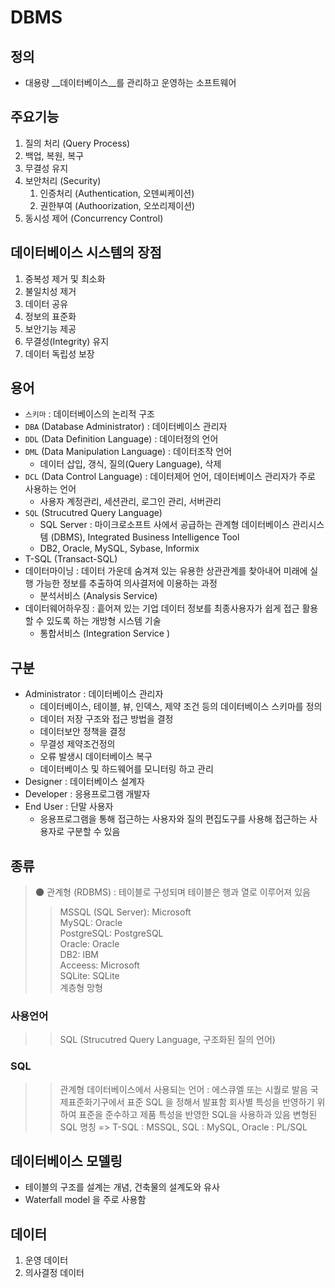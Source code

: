 # DBMS

## 정의

- 대용량 __데이터베이스__를 관리하고 운영하는 소프트웨어  

## 주요기능

1. 질의 처리 (Query Process)
2. 백업, 복원, 복구
3. 무결성 유지
4. 보안처리 (Security)
   1. 인증처리 (Authentication, 오덴씨케이션)
   2. 권한부여 (Authoorization, 오쏘리제이션)
5. 동시성 제어 (Concurrency Control)

## 데이터베이스 시스템의 장점

1. 중복성 제거 및 최소화
2. 불일치성 제거
3. 데이터 공유
4. 정보의 표준화
5. 보안기능 제공
6. 무결성(Integrity) 유지
7. 데이터 독립성 보장

## 용어

- `스키마` : 데이터베이스의 논리적 구조
- `DBA` (Database Administrator) : 데이터베이스 관리자
- `DDL` (Data Definition Language) : 데이터정의 언어
- `DML` (Data Manipulation Language) : 데이터조작 언어
  - 데이터 삽입, 갱식, 질의(Query Language), 삭제
- `DCL` (Data Control Language) : 데이터제어 언어, 데이터베이스 관리자가 주로 사용하는 언어
  - 사용자 계정관리, 세션관리, 로그인 관리, 서버관리
- `SQL` (Strucutred Query Language)
  - SQL Server : 마이크로소프트 사에서 공급하는 관계형 데이터베이스 관리시스템 (DBMS), Integrated Business Intelligence Tool
  - DB2, Oracle, MySQL, Sybase, Informix
- T-SQL (Transact-SQL)
- 데이터마이닝 : 데이터 가운데 숨겨져 있는 유용한 상관관계를 찾아내어 미래에 실행 가능한 정보를 추출하여 의사결저에 이용하는 과정
  - 분석서비스 (Analysis Service)
- 데이터웨어하우징 : 흩어져 있는 기업 데이터 정보를 최종사용자가 쉽게 접근 활용할 수 있도록 하는 개방형 시스템 기술
  - 통합서비스 (Integration Service            )

## 구분

- Administrator : 데이터베이스 관리자
  - 데이터베이스, 테이블, 뷰, 인덱스, 제약 조건 등의 데이터베이스 스키마를 정의
  - 데이터 저장 구조와 접근 방법을 결정
  - 데이터보안 정책을 결정
  - 무결성 제약조건정의
  - 오류 발생시 데이터베이스 복구
  - 데이터베이스 및 하드웨어를 모니터링 하고 관리
- Designer : 데이터베이스 설계자
- Developer : 응용프로그램 개발자
- End User : 단말 사용자
  - 응용프로그램을 통해 접근하는 사용자와 질의 편집도구를 사용해 접근하는 사용자로 구분할 수 있음

## 종류
>
> :new_moon: 관계형 (RDBMS) : 테이블로 구성되며 테이블은 행과 열로 이루어져 있음
>> MSSQL (SQL Server): Microsoft  
>> MySQL: Oracle  
>> PostgreSQL: PostgreSQL  
>> Oracle: Oracle  
>> DB2: IBM  
>> Acceess: Microsoft  
>> SQLite: SQLite  
> 계층형
> 망형

### 사용언어
>>
>> SQL (Strucutred Query Language, 구조화된 질의 언어)

### SQL
>>
>> 관계형 데이터베이스에서 사용되는 언어 : 에스큐엘 또는 시퀄로 발음
>> 국제표준화기구에서 표준 SQL 을 정해서 발표함
>> 회사별 특성을 반영하기 위하여 표준을 준수하고 제품 특성을 반영한 SQL을 사용하과 있음
>> 변형된 SQL 명칭 => T-SQL : MSSQL, SQL : MySQL, Oracle : PL/SQL

## 데이터베이스 모델링

- 테이블의 구조를 설계는 개념, 건축물의 설계도와 유사
- Waterfall model 을 주로 사용함

## 데이터

1. 운영 데이터
2. 의사결정 데이터
